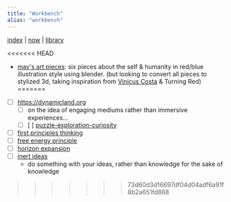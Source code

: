 ```yaml
---
title: "Workbench"
alias: "workbench"
---
```

[index](/.md) | [now](now.md) | [library](1-library.md)

<<<<<<< HEAD
- [may's art pieces](may-pieces.md): six pieces about the self & humanity in red/blue illustration style using blender. (but looking to convert all pieces to stylized 3d, taking inspiration from [Vinicus Costa](https://viniciuscosta.tv/) & Turning Red)
=======
- [ ] https://dynamicland.org
	- [ ] on the idea of engaging mediums rather than immersive experiences... 
	- [ ]  [ ] [puzzle-exploration-curiosity](puzzle-exploration-curiosity.md)

- [ ] [first principles thinking](first-principles-thinking.md)
- [ ] [free energy principle](free-energy-principle.md)
- [ ] [horizon expansion](horizon-expansion.md)
- [ ] [inert ideas](Inert-Ideas.md)
	- do something with your ideas, rather than knowledge for the sake of knowledge
>>>>>>> 73d60d3d16697df04d04adf6a91f8b2a651fd868
